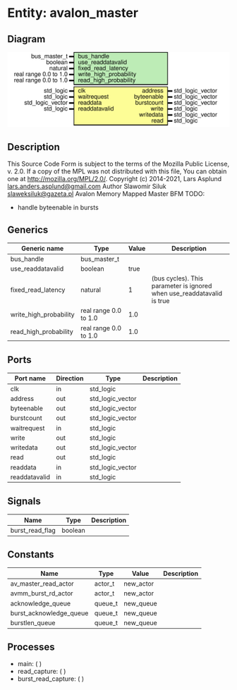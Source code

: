 # Entity: avalon_master

## Diagram

![Diagram](avalon_master.svg "Diagram")
## Description

This Source Code Form is subject to the terms of the Mozilla Public
License, v. 2.0. If a copy of the MPL was not distributed with this file,
You can obtain one at http://mozilla.org/MPL/2.0/.
Copyright (c) 2014-2021, Lars Asplund lars.anders.asplund@gmail.com
Author Slawomir Siluk slaweksiluk@gazeta.pl
Avalon Memory Mapped Master BFM
TODO:
- handle byteenable in bursts
## Generics

| Generic name           | Type                  | Value | Description                                                             |
| ---------------------- | --------------------- | ----- | ----------------------------------------------------------------------- |
| bus_handle             | bus_master_t          |       |                                                                         |
| use_readdatavalid      | boolean               | true  |                                                                         |
| fixed_read_latency     | natural               | 1     | (bus cycles).  This parameter is ignored when use_readdatavalid is true |
| write_high_probability | real range 0.0 to 1.0 | 1.0   |                                                                         |
| read_high_probability  | real range 0.0 to 1.0 | 1.0   |                                                                         |
## Ports

| Port name     | Direction | Type             | Description |
| ------------- | --------- | ---------------- | ----------- |
| clk           | in        | std_logic        |             |
| address       | out       | std_logic_vector |             |
| byteenable    | out       | std_logic_vector |             |
| burstcount    | out       | std_logic_vector |             |
| waitrequest   | in        | std_logic        |             |
| write         | out       | std_logic        |             |
| writedata     | out       | std_logic_vector |             |
| read          | out       | std_logic        |             |
| readdata      | in        | std_logic_vector |             |
| readdatavalid | in        | std_logic        |             |
## Signals

| Name            | Type    | Description |
| --------------- | ------- | ----------- |
| burst_read_flag | boolean |             |
## Constants

| Name                    | Type    | Value      | Description |
| ----------------------- | ------- | ---------- | ----------- |
| av_master_read_actor    | actor_t |  new_actor |             |
| avmm_burst_rd_actor     | actor_t |  new_actor |             |
| acknowledge_queue       | queue_t |  new_queue |             |
| burst_acknowledge_queue | queue_t |  new_queue |             |
| burstlen_queue          | queue_t |  new_queue |             |
## Processes
- main: (  )
- read_capture: (  )
- burst_read_capture: (  )
